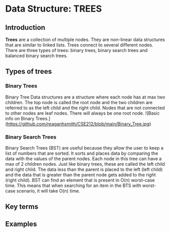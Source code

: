 # Data Structure: **TREES**
## Introduction
**Trees** are a collection of multiple nodes. They are non-linear data structures that are similar to linked lists. Trees connect to several different nodes. There are three types of trees: binary trees, binary search trees and balanced binary search trees. 
## Types of trees 
### Binary Trees
Binary Tree Data structures are a structure where each node has at max two children. The top node is called the root node and the two children are referred to as the left child and the right child. Nodes that are not connected to other nodes are leaf nodes. There will always be one root node. 
![Basic info on Binary Trees.]
(https://github.com/reaganhsmith/CSE212/blob/main/Binary_Tree.jpg)

### Binary Search Trees
Binary Search Trees (BST) are useful because they allow the user to keep a list of numbers that are sorted. It sorts and places data by comparing the data with the values of the parent nodes. Each node in this tree can have a max of 2 children nodes. Just like binary trees, these are called the left child and right child. The data less than the parent is placed to the left (left child) and the data that is greater than the parent node gets added to the right (right child). BST can find an element that is present in O(n) worst-case time. This means that when searching for an item in the BTS with worst-case scenario, it will take O(n) time. 



## Key terms

## Examples
